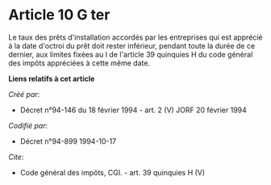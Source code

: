 # Article 10 G ter

Le taux des prêts d'installation accordés par les entreprises qui est apprécié à la date d'octroi du prêt doit rester
inférieur, pendant toute la durée de ce dernier, aux limites fixées au I de l'article 39 quinquies H du code général des
impôts appréciées à cette même date.

**Liens relatifs à cet article**

_Créé par_:

  - Décret n°94-146 du 18 février 1994 - art. 2 (V) JORF 20 février 1994

_Codifié par_:

  - Décret n°94-899 1994-10-17

_Cite_:

  - Code général des impôts, CGI. - art. 39 quinquies H (V)
